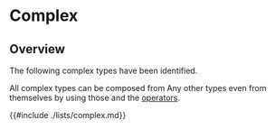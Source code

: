 # Complex

## Overview

The following complex types have been identified.

All complex types can be composed from Any other types even from themselves by using those and the [operators](./operators.md).

{{#include ./lists/complex.md}}
